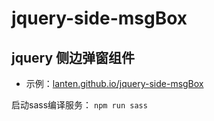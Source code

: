 # jquery-side-msgBox

## jquery 侧边弹窗组件 

- 示例：[lanten.github.io/jquery-side-msgBox](https://lanten.github.io/jquery-side-msgBox)

启动sass编译服务： `npm run sass`